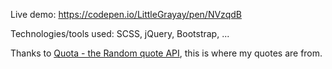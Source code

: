 Live demo: https://codepen.io/LittleGrayay/pen/NVzqdB

Technologies/tools used: SCSS, jQuery, Bootstrap, ...

Thanks to [Quota - the Random quote API](https://github.com/lukePeavey/quota), this is where my quotes are from.
